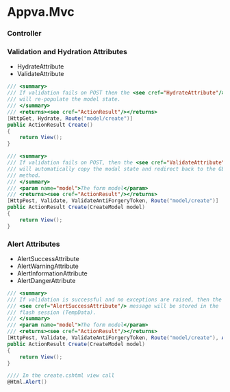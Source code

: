 # Appva.Mvc
### Controller
### Validation and Hydration Attributes

* HydrateAttribute
* ValidateAttribute

```c#
/// <summary>
/// If validation fails on POST then the <see cref="HydrateAttribute"/>
/// will re-populate the model state.
/// </summary>
/// <returns><see cref="ActionResult"/></returns>
[HttpGet, Hydrate, Route("model/create")]
public ActionResult Create()
{
    return View();
}

/// <summary>
/// If validation fails on POST, then the <see cref="ValidateAttribute"/>
/// will automatically copy the modal state and redirect back to the GET
/// method.
/// </summary>
/// <param name="model">The form model</param>
/// <returns><see cref="ActionResult"/></returns>
[HttpPost, Validate, ValidateAntiForgeryToken, Route("model/create")]
public ActionResult Create(CreateModel model)
{
    return View();
}
```
### Alert Attributes

* AlertSuccessAttribute
* AlertWarningAttribute
* AlertInformationAttribute
* AlertDangerAttribute

```c#
/// <summary>
/// If validation is successful and no exceptions are raised, then the 
/// <see cref="AlertSuccessAttribute"/> message will be stored in the 
/// flash session (TempData).
/// </summary>
/// <param name="model">The form model</param>
/// <returns><see cref="ActionResult"/></returns>
[HttpPost, Validate, ValidateAntiForgeryToken, Route("model/create"), AlertSuccess("Model created successfully!")]
public ActionResult Create(CreateModel model)
{
    return View();
}

//// In the create.cshtml view call
@Html.Alert()
```